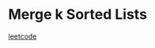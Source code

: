 Merge k Sorted Lists
====================
[leetcode](https://leetcode.com/problems/merge-k-sorted-lists)
